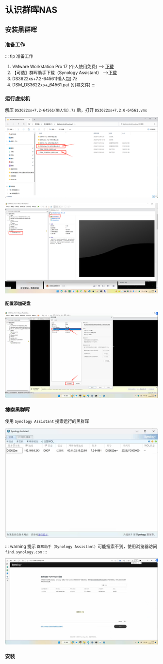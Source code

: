 # 认识群晖NAS

## 

## 安装黑群晖

### 准备工作

::: tip 准备工作
1. VMware Workstation Pro 17 (个人使用免费) ——> [下载](https://blogs.vmware.com/china/2024/05/16/workstation-%E5%92%8C-fusion-%E5%AF%B9%E4%B8%AA%E4%BA%BA%E4%BD%BF%E7%94%A8%E5%AE%8C%E5%85%A8%E5%85%8D%E8%B4%B9%EF%BC%8C%E4%BC%81%E4%B8%9A%E8%AE%B8%E5%8F%AF%E8%BD%AC%E5%90%91%E8%AE%A2%E9%98%85/)
2. 【可选】群晖助手下载（Synology Assistant） ——>[下载](https://www.suncan.com.cn/archives/5612)
3. DS3622xs+7.2-64561(懒人包).7z
4. DSM_DS3622xs+_64561.pat (引导文件)
:::

### 运行虚拟机

解压 `DS3622xs+7.2-64561(懒人包).7z` 后，打开 `DS3622xs+7.2.0-64561.vmx`

![alt text](下载黑群晖虚拟机文件和引导文件.jpg)

![alt text](VMware打开vmx文件.jpg)


#### 配置添加硬盘

![alt text](添加硬盘.png)

### 搜索黑群晖

使用 `Synology Assistant` 搜索运行的黑群晖

![alt text](群晖助手.jpg)

::: warning 提示
`群晖助手（Synology Assistant）`可能搜索不到，使用浏览器访问 `find.synology.com`
:::

![alt text](find.synology.com.png)

### 安装

